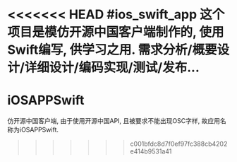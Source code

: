 <<<<<<< HEAD
#ios_swift_app
这个项目是模仿开源中国客户端制作的, 使用Swift编写, 供学习之用.
需求分析/概要设计/详细设计/编码实现/测试/发布...
=======
# iOSAPPSwift
仿开源中国客户端, 由于使用开源中国API, 且被要求不能出现OSC字样, 故应用名称为iOSAPPSwift.
>>>>>>> c001bfdc8d7f0ef97fc388cb4202e414b9531a41
